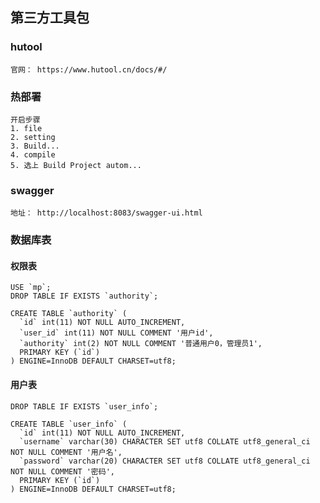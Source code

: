 ## 第三方工具包

### hutool

```uast
官网： https://www.hutool.cn/docs/#/
```

### 热部署

```uast
开启步骤
1. file
2. setting
3. Build...
4. compile
5. 选上 Build Project autom...
```


### swagger

```uast
地址： http://localhost:8083/swagger-ui.html
```


### 数据库表

#### 权限表

```mysql
USE `mp`;
DROP TABLE IF EXISTS `authority`;

CREATE TABLE `authority` (
  `id` int(11) NOT NULL AUTO_INCREMENT,
  `user_id` int(11) NOT NULL COMMENT '用户id',
  `authority` int(2) NOT NULL COMMENT '普通用户0，管理员1',
  PRIMARY KEY (`id`)
) ENGINE=InnoDB DEFAULT CHARSET=utf8;
```


#### 用户表

```mysql
DROP TABLE IF EXISTS `user_info`;

CREATE TABLE `user_info` (
  `id` int(11) NOT NULL AUTO_INCREMENT,
  `username` varchar(30) CHARACTER SET utf8 COLLATE utf8_general_ci NOT NULL COMMENT '用户名',
  `password` varchar(20) CHARACTER SET utf8 COLLATE utf8_general_ci NOT NULL COMMENT '密码',
  PRIMARY KEY (`id`)
) ENGINE=InnoDB DEFAULT CHARSET=utf8;
```


